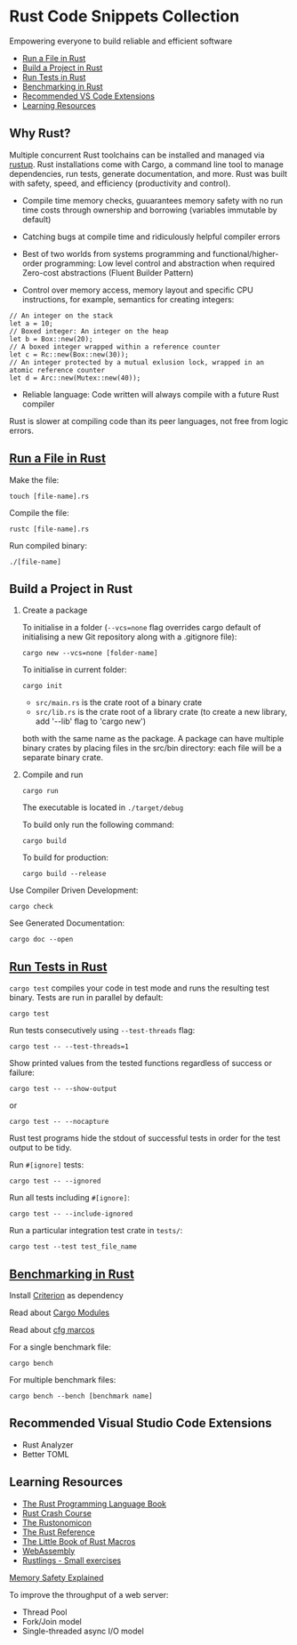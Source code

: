 # Rust Code Snippets Collection

Empowering everyone to build reliable and efficient software

- [Run a File in Rust](#run-a-file-in-rust)
- [Build a Project in Rust](#build-a-project-in-rust)
- [Run Tests in Rust](#run-tests-in-rust)
- [Benchmarking in Rust](#benchmarking-in-rust)
- [Recommended VS Code Extensions](#recommended-visual-studio-code-extensions)
- [Learning Resources](#learning-resources)

## Why Rust?

Multiple concurrent Rust toolchains can be installed and managed via <a href="https://rustup.rs/">rustup</a>. Rust installations come with Cargo, a command line tool to manage dependencies, run tests, generate documentation, and more.
Rust was built with safety, speed, and efficiency (productivity and control).

- Compile time memory checks, guuarantees memory safety with no run time costs through ownership and borrowing (variables immutable by default)

- Catching bugs at compile time and ridiculously helpful compiler errors
- Best of two worlds from systems programming and functional/higher-order programming: Low level control and abstraction when required
  Zero-cost abstractions (Fluent Builder Pattern)

- Control over memory access, memory layout and specific CPU instructions, for example, semantics for creating integers:

```
// An integer on the stack
let a = 10;
// Boxed integer: An integer on the heap
let b = Box::new(20);
// A boxed integer wrapped within a reference counter
let c = Rc::new(Box::new(30));
// An integer protected by a mutual exlusion lock, wrapped in an atomic reference counter
let d = Arc::new(Mutex::new(40));
```

- Reliable language: Code written will always compile with a future Rust compiler

Rust is slower at compiling code than its peer languages, not free from logic errors.

## [Run a File in Rust](01_getting_started)

Make the file:

```
touch [file-name].rs
```

Compile the file:

```
rustc [file-name].rs
```

Run compiled binary:

```
./[file-name]
```

## Build a Project in Rust

1.  Create a package

    To initialise in a folder (`--vcs=none` flag overrides cargo default of initialising a new Git repository along with a .gitignore file):

    ```
    cargo new --vcs=none [folder-name]
    ```

    To initialise in current folder:

    ```
    cargo init
    ```

    - `src/main.rs` is the crate root of a binary crate
    - `src/lib.rs` is the crate root of a library crate (to create a new library, add '--lib' flag to 'cargo new')

    both with the same name as the package. A package can have multiple binary crates by placing files in the src/bin directory: each file will be a separate binary crate.

2.  Compile and run

    ```
    cargo run
    ```

    The executable is located in `./target/debug`

    To build only run the following command:

    ```
    cargo build
    ```

    To build for production:

    ```
    cargo build --release
    ```

Use Compiler Driven Development:

```
cargo check
```

See Generated Documentation:

```
cargo doc --open
```

## [Run Tests in Rust](11_automated_tests)

`cargo test` compiles your code in test mode and runs the resulting test binary. Tests are run in parallel by default:

```
cargo test
```

Run tests consecutively using `--test-threads` flag:

```
cargo test -- --test-threads=1
```

Show printed values from the tested functions regardless of success or failure:

```
cargo test -- --show-output
```

or

```
cargo test -- --nocapture
```

Rust test programs hide the stdout of successful tests in order for the test output to be tidy.

Run `#[ignore]` tests:

```
cargo test -- --ignored
```

Run all tests including `#[ignore]`:

```
cargo test -- --include-ignored
```

Run a particular integration test crate in `tests/`:

```
cargo test --test test_file_name
```

## [Benchmarking in Rust](benchmarking)

Install [Criterion](https://github.com/bheisler/criterion.rs) as dependency

Read about [Cargo Modules](https://betterprogramming.pub/explaining-rusts-modules-420d38eed6c5)

Read about [cfg marcos](https://doc.rust-lang.org/rust-by-example/attribute/cfg.html)

For a single benchmark file:

```
cargo bench
```

For multiple benchmark files:

```
cargo bench --bench [benchmark name]
```

## Recommended Visual Studio Code Extensions

- Rust Analyzer
- Better TOML

## Learning Resources

- <a href="https://doc.rust-lang.org/book/title-page.html"> The Rust Programming Language Book</a>
- <a href="https://www.youtube.com/watch?v=zF34dRivLOw"> Rust Crash Course</a>
- <a href="https://doc.rust-lang.org/nomicon/intro.html"> The Rustonomicon </a>
- <a href="https://doc.rust-lang.org/reference/introduction.html"> The Rust Reference </a>
- <a href="https://veykril.github.io/tlborm/"> The Little Book of Rust Macros</a>
- <a href="https://developer.mozilla.org/en-US/docs/WebAssembly/Rust_to_wasm">WebAssembly</a>
- <a href="https://github.com/rust-lang/rustlings">Rustlings - Small exercises</a>

[Memory Safety Explained](memory/README.md)

To improve the throughput of a web server:

- Thread Pool
- Fork/Join model
- Single-threaded async I/O model
